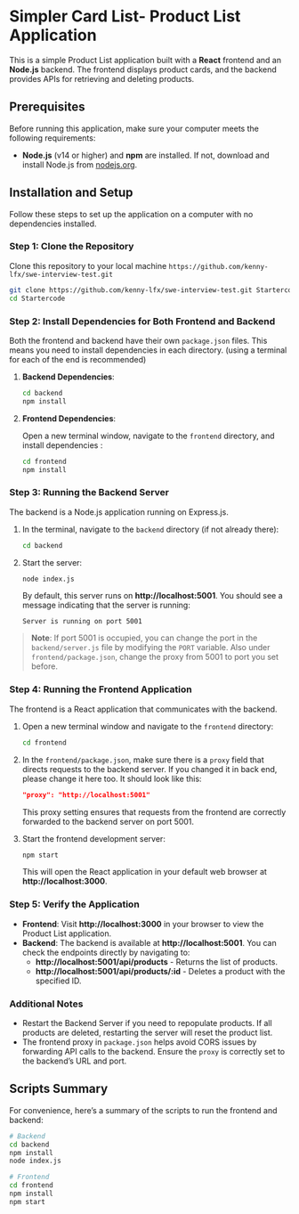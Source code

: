 # Simpler Card List- Product List Application

This is a simple Product List application built with a **React** frontend and an **Node.js** backend. The frontend displays product cards, and the backend provides APIs for retrieving and deleting products. 


## Prerequisites

Before running this application, make sure your computer meets the following requirements:

- **Node.js** (v14 or higher) and **npm** are installed. If not, download and install Node.js from [nodejs.org](https://nodejs.org/).

## Installation and Setup

Follow these steps to set up the application on a computer with no dependencies installed.

### Step 1: Clone the Repository

Clone this repository to your local machine `https://github.com/kenny-lfx/swe-interview-test.git` 


```bash
git clone https://github.com/kenny-lfx/swe-interview-test.git Startercode
cd Startercode
```

### Step 2: Install Dependencies for Both Frontend and Backend

Both the frontend and backend have their own `package.json` files. This means you need to install dependencies in each directory. (using a terminal for each of the end is recommended)

1. **Backend Dependencies**:

    ```bash
    cd backend
    npm install
    ```

2. **Frontend Dependencies**:

    Open a new terminal window, navigate to the `frontend` directory, and install dependencies :

    ```bash
    cd frontend
    npm install
    ```

### Step 3: Running the Backend Server

The backend is a Node.js application running on Express.js.

1. In the terminal, navigate to the `backend` directory (if not already there):

   ```bash
   cd backend
   ```

2. Start the server:

   ```bash
   node index.js
   ```

   By default, this server runs on **http://localhost:5001**. You should see a message indicating that the server is running:

   ```
   Server is running on port 5001
   ```

> **Note**: If port 5001 is occupied, you can change the port in the `backend/server.js` file by modifying the `PORT` variable. Also under `frontend/package.json`, change the proxy from 5001 to port you set before.

### Step 4: Running the Frontend Application

The frontend is a React application that communicates with the backend.

1. Open a new terminal window and navigate to the `frontend` directory:

   ```bash
   cd frontend
   ```

2. In the `frontend/package.json`, make sure there is a `proxy` field that directs requests to the backend server. If you changed it in back end, please change it here too. It should look like this:

   ```json
   "proxy": "http://localhost:5001"
   ```

   This proxy setting ensures that requests from the frontend are correctly forwarded to the backend server on port 5001.

3. Start the frontend development server:

   ```bash
   npm start
   ```

   This will open the React application in your default web browser at **http://localhost:3000**.

### Step 5: Verify the Application

- **Frontend**: Visit **http://localhost:3000** in your browser to view the Product List application.
- **Backend**: The backend is available at **http://localhost:5001**. You can check the endpoints directly by navigating to:
  - **http://localhost:5001/api/products** - Returns the list of products.
  - **http://localhost:5001/api/products/:id** - Deletes a product with the specified ID.

### Additional Notes

- Restart the Backend Server if you need to repopulate products. If all products are deleted, restarting the server will reset the product list.
- The frontend proxy in `package.json` helps avoid CORS issues by forwarding API calls to the backend. Ensure the `proxy` is correctly set to the backend’s URL and port.

## Scripts Summary

For convenience, here’s a summary of the scripts to run the frontend and backend:

```bash
# Backend
cd backend
npm install
node index.js

# Frontend
cd frontend
npm install
npm start
```

